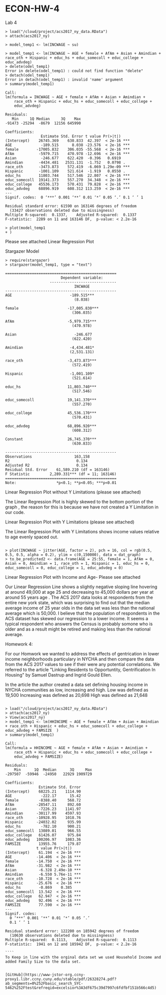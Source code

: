 # ECON-HW-4

Lab 4
```
> load("/cloud/project/acs2017_ny_data.RData")
> attach(acs2017_ny)

> model_temp1 <- lm(INCWAGE ~ su)

> model_temp1 <- lm(INCWAGE ~ AGE + female + AfAm + Asian + Amindian + race_oth + Hispanic + educ_hs + educ_somecoll + educ_college + educ_advdeg)
> delete(odel_temp1)
Error in delete(odel_temp1) : could not find function "delete"
> detach(odel_temp1)
Error in detach(odel_temp1) : invalid 'name' argument
> summary(model_temp1)

Call:
lm(formula = INCWAGE ~ AGE + female + AfAm + Asian + Amindian + 
    race_oth + Hispanic + educ_hs + educ_somecoll + educ_college + 
    educ_advdeg)

Residuals:
   Min     1Q Median     3Q    Max 
-91473 -25294  -8679  12156 645990 

Coefficients:
                Estimate Std. Error t value Pr(>|t|)    
(Intercept)    26745.369    630.833  42.397  < 2e-16 ***
AGE             -189.515      8.038 -23.576  < 2e-16 ***
female        -17005.832    306.035 -55.568  < 2e-16 ***
AfAm           -5979.715    470.978 -12.696  < 2e-16 ***
Asian           -246.677    622.420  -0.396   0.6919    
Amindian       -4434.481   2531.131  -1.752   0.0798 .  
race_oth       -3473.873    572.419  -6.069 1.29e-09 ***
Hispanic       -1001.109    521.614  -1.919   0.0550 .  
educ_hs        11803.744    517.546  22.807  < 2e-16 ***
educ_somecoll  19141.373    557.270  34.348  < 2e-16 ***
educ_college   45536.173    570.431  79.828  < 2e-16 ***
educ_advdeg    68896.919    608.312 113.259  < 2e-16 ***
---
Signif. codes:  0 ‘***’ 0.001 ‘**’ 0.01 ‘*’ 0.05 ‘.’ 0.1 ‘ ’ 1

Residual standard error: 61590 on 163146 degrees of freedom
  (33427 observations deleted due to missingness)
Multiple R-squared:  0.1337,	Adjusted R-squared:  0.1337 
F-statistic:  2289 on 11 and 163146 DF,  p-value: < 2.2e-16

> plot(model_temp1
+ )

`````

Please see attached Linear Regression Plot

Stargazer Model
````
> require(stargazer)
> stargazer(model_temp1, type = "text")

==================================================
                         Dependent variable:      
                    ------------------------------
                               INCWAGE            
--------------------------------------------------
AGE                          -189.515***          
                               (8.038)            
                                                  
female                      -17,005.830***        
                              (306.035)           
                                                  
AfAm                        -5,979.715***         
                              (470.978)           
                                                  
Asian                          -246.677           
                              (622.420)           
                                                  
Amindian                     -4,434.481*          
                             (2,531.131)          
                                                  
race_oth                    -3,473.873***         
                              (572.419)           
                                                  
Hispanic                     -1,001.109*          
                              (521.614)           
                                                  
educ_hs                     11,803.740***         
                              (517.546)           
                                                  
educ_somecoll               19,141.370***         
                              (557.270)           
                                                  
educ_college                45,536.170***         
                              (570.431)           
                                                  
educ_advdeg                 68,896.920***         
                              (608.312)           
                                                  
Constant                    26,745.370***         
                              (630.833)           
                                                  
--------------------------------------------------
Observations                   163,158            
R2                              0.134             
Adjusted R2                     0.134             
Residual Std. Error    61,589.210 (df = 163146)   
F Statistic         2,289.331*** (df = 11; 163146)
==================================================
Note:                  *p<0.1; **p<0.05; ***p<0.01

`````
Linear Regression Plot without Y Limitations (please see attached) 

The Linear Regression Plot is highly skewed to the bottom portion of the graph , the reason for this is because we have not created a Y Limitation in our code.

Linear Regression Plot with Y Limitations (please see attached) 

The Linear Regression Plot with Y Limitations shows income values relative to age evenly spaced out. 

````

> plot(INCWAGE ~ jitter(AGE, factor = 2), pch = 16, col = rgb(0.5, 0.5, 0.5, alpha = 0.2), ylim = c(0,150000), data = dat_graph)
> to_be_predicted2 <- data.frame(AGE = 25:55, female = 1, AfAm = 0, Asian = 0, Amindian = 1, race_oth = 1, Hispanic = 1, educ_hs = 0, educ_somecoll = 0, educ_college = 1, educ_advdeg = 0)

````
Linear Regression Plot with Income and Age- Please see attached 

Our Linear Regression Line shows a slightly negative sloping line hovering at around 49,000 at age 25 and decreasing to 45,000 dollars per year at around 55 years age . The ACS 2017 data looks at respondents from the entire new york state, which was surprising to find out that the median average income of 25 year olds in the data set was less than the national average which is 50,000. I believe that the population of respondents in the ACS dataset has skewed our regression to a lower income. It seems a typical respondent who answers the Census is probably somone who is older and as a result might be retired and making less than the national average. 

Homework 4:

For our Homwork we wanted to address the effects of gentrication in lower income neighborhoods particulary in NYCHA and then compare the data from the ACS 2017 values to see if their were any potential correlations. We referred to the article "Linking Residents to Opportuntity, Gentrification In Housing" by Samuel Dastrup and Ingrid Gould Ellen. 

In the article the author created a data set defining housing income in NYCHA communities as low, increasing and high.
Low was defined as 19,500
Increasing was defined as 20,698
High was defined as 21,648

`````

> load("/cloud/project/acs2017_ny_data.RData")
> attach(acs2017_ny)
> View(acs2017_ny)
> model_temp1 <- lm(HHINCOME ~ AGE + female + AfAm + Asian + Amindian + race_oth + Hispanic + educ_hs + educ_somecoll + educ_college + educ_advdeg + FAMSIZE  )
> summary(model_temp1)

Call:
lm(formula = HHINCOME ~ AGE + female + AfAm + Asian + Amindian + 
    race_oth + Hispanic + educ_hs + educ_somecoll + educ_college + 
    educ_advdeg + FAMSIZE)

Residuals:
    Min      1Q  Median      3Q     Max 
-297507  -59946  -24950   22929 1909729 

Coefficients:
               Estimate Std. Error
(Intercept)    68225.21    1114.90
AGE             -222.17      15.42
female         -8388.40     568.72
AfAm          -28547.11     892.60
Asian          -7226.23    1141.97
Amindian      -30117.99    4597.93
race_oth      -10928.95    1018.76
Hispanic      -24032.02     935.99
educ_hs         -782.10     900.21
educ_somecoll  13089.01     966.55
educ_college   61426.07     975.84
educ_advdeg   100206.97    1083.36
FAMSIZE        13955.76     179.87
              t value Pr(>|t|)    
(Intercept)    61.194  < 2e-16 ***
AGE           -14.406  < 2e-16 ***
female        -14.750  < 2e-16 ***
AfAm          -31.982  < 2e-16 ***
Asian          -6.328 2.49e-10 ***
Amindian       -6.550 5.76e-11 ***
race_oth      -10.728  < 2e-16 ***
Hispanic      -25.676  < 2e-16 ***
educ_hs        -0.869    0.385    
educ_somecoll  13.542  < 2e-16 ***
educ_college   62.947  < 2e-16 ***
educ_advdeg    92.496  < 2e-16 ***
FAMSIZE        77.590  < 2e-16 ***
---
Signif. codes:  
  0 ‘***’ 0.001 ‘**’ 0.01 ‘*’ 0.05 ‘.’
  0.1 ‘ ’ 1

Residual standard error: 122200 on 185942 degrees of freedom
  (10630 observations deleted due to missingness)
Multiple R-squared:  0.1113,	Adjusted R-squared:  0.1113 
F-statistic:  1941 on 12 and 185942 DF,  p-value: < 2.2e-16

````
To Keep in line with the orginal data set we used Household Income and added Family Size to the data set. 


[GitHub](https://www-jstor-org.ccny-proxy1.libr.ccny.cuny.edu/stable/pdf/26328274.pdf?ab_segments=0%252Fbasic_search_SYC-5462%252Ftest&refreqid=excelsior%3A3df675c39d7997c6fdfbf151b566c4d5)




